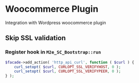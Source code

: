 # Woocommerce Plugin

Integration with Wordpress woocommerce plugin

## Skip SSL validation

### Register hook in `M2e_SC_Bootstrap::run`
```php
$facade->add_action( 'http_api_curl', function ( $curl ) {
    curl_setopt( $curl, CURLOPT_SSL_VERIFYHOST, 0 );
    curl_setopt( $curl, CURLOPT_SSL_VERIFYPEER, 0 );
} );
```